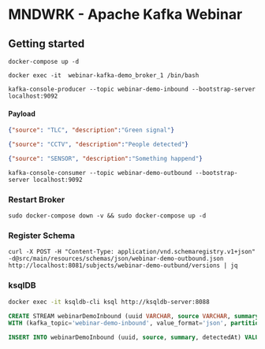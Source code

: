 # MNDWRK - Apache Kafka Webinar

## Getting started

```console
docker-compose up -d

docker exec -it  webinar-kafka-demo_broker_1 /bin/bash

kafka-console-producer --topic webinar-demo-inbound --bootstrap-server localhost:9092

```

#### Payload

```json
{"source": "TLC", "description":"Green signal"}
```

```json
{"source": "CCTV", "description":"People detected"}
```

```json
{"source": "SENSOR", "description":"Something happend"}
```

```console
kafka-console-consumer --topic webinar-demo-outbound --bootstrap-server localhost:9092
```

### Restart Broker

```console
sudo docker-compose down -v && sudo docker-compose up -d
```

### Register Schema
```
curl -X POST -H "Content-Type: application/vnd.schemaregistry.v1+json" -d@src/main/resources/schemas/json/webinar-demo-outbound.json http://localhost:8081/subjects/webinar-demo-outbund/versions | jq
```

### ksqlDB
```sh
docker exec -it ksqldb-cli ksql http://ksqldb-server:8088
```


```sql
CREATE STREAM webinarDemoInbound (uuid VARCHAR, source VARCHAR, summary VARCHAR, detectedAt VARCHAR)
WITH (kafka_topic='webinar-demo-inbound', value_format='json', partitions=10);
```

```sql
INSERT INTO webinarDemoInbound (uuid, source, summary, detectedAt) VALUES ('e707450e-93d4-4c53-9f04-03aab3666b8b', 'CCTV' , 'KSQLDBStream', '2022');
```